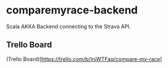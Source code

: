 # comparemyrace-backend
Scala AKKA Backend connecting to the Strava API.

## Trello Board
(Trello Board)[https://trello.com/b/IniWTFaq/compare-my-race]
